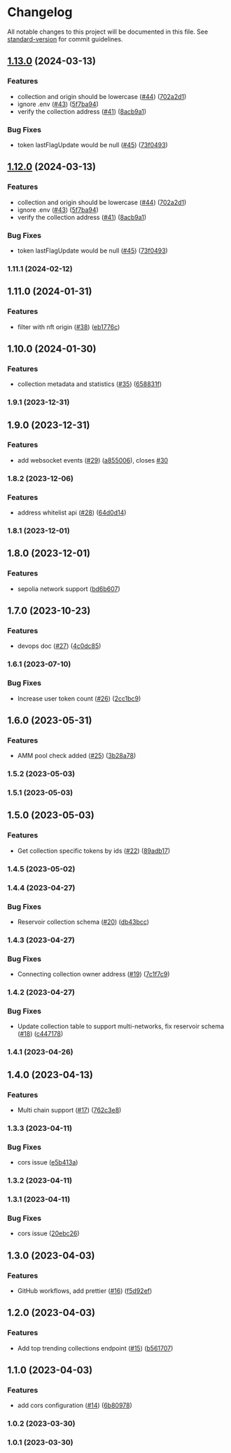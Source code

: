 # Changelog

All notable changes to this project will be documented in this file. See [standard-version](https://github.com/conventional-changelog/standard-version) for commit guidelines.

## [1.13.0](https://github.com/yolominds/seacows-backend/compare/@yolominds/metadata-service-api@1.11.1...@yolominds/metadata-service-api@1.13.0) (2024-03-13)


### Features

* collection and origin should be lowercase ([#44](https://github.com/yolominds/seacows-backend/issues/44)) ([702a2d1](https://github.com/yolominds/seacows-backend/commit/702a2d19c14887d157a89e38c8b7feda9fb6d4fb))
* ignore .env ([#43](https://github.com/yolominds/seacows-backend/issues/43)) ([5f7ba94](https://github.com/yolominds/seacows-backend/commit/5f7ba9497ddff971d388dec334321da38c91621e))
* verify the collection address ([#41](https://github.com/yolominds/seacows-backend/issues/41)) ([8acb9a1](https://github.com/yolominds/seacows-backend/commit/8acb9a1e6be586e3cd92379aa279e01be6d85a1e))


### Bug Fixes

* token lastFlagUpdate would be null ([#45](https://github.com/yolominds/seacows-backend/issues/45)) ([73f0493](https://github.com/yolominds/seacows-backend/commit/73f0493856c32bf1498c92b971772118d0521725))

## [1.12.0](https://github.com/yolominds/seacows-backend/compare/@yolominds/metadata-service-api@1.11.1...@yolominds/metadata-service-api@1.12.0) (2024-03-13)


### Features

* collection and origin should be lowercase ([#44](https://github.com/yolominds/seacows-backend/issues/44)) ([702a2d1](https://github.com/yolominds/seacows-backend/commit/702a2d19c14887d157a89e38c8b7feda9fb6d4fb))
* ignore .env ([#43](https://github.com/yolominds/seacows-backend/issues/43)) ([5f7ba94](https://github.com/yolominds/seacows-backend/commit/5f7ba9497ddff971d388dec334321da38c91621e))
* verify the collection address ([#41](https://github.com/yolominds/seacows-backend/issues/41)) ([8acb9a1](https://github.com/yolominds/seacows-backend/commit/8acb9a1e6be586e3cd92379aa279e01be6d85a1e))


### Bug Fixes

* token lastFlagUpdate would be null ([#45](https://github.com/yolominds/seacows-backend/issues/45)) ([73f0493](https://github.com/yolominds/seacows-backend/commit/73f0493856c32bf1498c92b971772118d0521725))

### 1.11.1 (2024-02-12)

## 1.11.0 (2024-01-31)

### Features

- filter with nft origin ([#38](https://github.com/yolominds/seacows-backend/issues/38)) ([eb1776c](https://github.com/yolominds/seacows-backend/commit/eb1776c983e3debed604d86f3da29bf98ad4cbfb))

## 1.10.0 (2024-01-30)

### Features

- collection metadata and statistics ([#35](https://github.com/yolominds/seacows-backend/issues/35)) ([658831f](https://github.com/yolominds/seacows-backend/commit/658831f17cd0b6c1aec222dce5d3a18144ca51df))

### 1.9.1 (2023-12-31)

## 1.9.0 (2023-12-31)

### Features

- add websocket events ([#29](https://github.com/yolominds/seacows-backend/issues/29)) ([a855006](https://github.com/yolominds/seacows-backend/commit/a855006131770bb114d7ea572366d1a23d1115ae)), closes [#30](https://github.com/yolominds/seacows-backend/issues/30)

### 1.8.2 (2023-12-06)

### Features

- address whitelist api ([#28](https://github.com/yolominds/seacows-backend/issues/28)) ([64d0d14](https://github.com/yolominds/seacows-backend/commit/64d0d143e714bbeb7d24cc8e3d126b035d7c8810))

### 1.8.1 (2023-12-01)

## 1.8.0 (2023-12-01)

### Features

- sepolia network support ([bd6b607](https://github.com/yolominds/seacows-backend/commit/bd6b607191539f0fd40e7a2fb99175269b050c87))

## 1.7.0 (2023-10-23)

### Features

- devops doc ([#27](https://github.com/yolominds/seacows-backend/issues/27)) ([4c0dc85](https://github.com/yolominds/seacows-backend/commit/4c0dc853d504998cc5138310d5323bbd78676054))

### 1.6.1 (2023-07-10)

### Bug Fixes

- Increase user token count ([#26](https://github.com/yolominds/seacows-backend/issues/26)) ([2cc1bc9](https://github.com/yolominds/seacows-backend/commit/2cc1bc953113f3dc7e446d9e42cb43e1b4e833d9))

## 1.6.0 (2023-05-31)

### Features

- AMM pool check added ([#25](https://github.com/yolominds/seacows-backend/issues/25)) ([3b28a78](https://github.com/yolominds/seacows-backend/commit/3b28a789a56de3a6b48005f9cfddfe6704f9b850))

### 1.5.2 (2023-05-03)

### 1.5.1 (2023-05-03)

## 1.5.0 (2023-05-03)

### Features

- Get collection specific tokens by ids ([#22](https://github.com/yolominds/seacows-backend/issues/22)) ([89adb17](https://github.com/yolominds/seacows-backend/commit/89adb176461f0ff0814055be5046641c7fc14546))

### 1.4.5 (2023-05-02)

### 1.4.4 (2023-04-27)

### Bug Fixes

- Reservoir collection schema ([#20](https://github.com/yolominds/seacows-backend/issues/20)) ([db43bcc](https://github.com/yolominds/seacows-backend/commit/db43bcc3a3203e8d6c0468b77060bc8284b83791))

### 1.4.3 (2023-04-27)

### Bug Fixes

- Connecting collection owner address ([#19](https://github.com/yolominds/seacows-backend/issues/19)) ([7c1f7c9](https://github.com/yolominds/seacows-backend/commit/7c1f7c963061e85773df158422920b7331434133))

### 1.4.2 (2023-04-27)

### Bug Fixes

- Update collection table to support multi-networks, fix reservoir schema ([#18](https://github.com/yolominds/seacows-backend/issues/18)) ([c447178](https://github.com/yolominds/seacows-backend/commit/c44717812788ae91e71d20b2eccf5afc6cca6a6a))

### 1.4.1 (2023-04-26)

## 1.4.0 (2023-04-13)

### Features

- Multi chain support ([#17](https://github.com/yolominds/seacows-backend/issues/17)) ([762c3e8](https://github.com/yolominds/seacows-backend/commit/762c3e836aaee386c50bd164ea258d9dccbc02ef))

### 1.3.3 (2023-04-11)

### Bug Fixes

- cors issue ([e5b413a](https://github.com/yolominds/seacows-backend/commit/e5b413a2863279a2dec096602aab12a736b6c249))

### 1.3.2 (2023-04-11)

### 1.3.1 (2023-04-11)

### Bug Fixes

- cors issue ([20ebc26](https://github.com/yolominds/seacows-backend/commit/20ebc265c22bdd85228c8b72f4cc374cdc4e561b))

## 1.3.0 (2023-04-03)

### Features

- GitHub workflows, add prettier ([#16](https://github.com/yolominds/seacows-backend/issues/16)) ([f5d92ef](https://github.com/yolominds/seacows-backend/commit/f5d92efc44b8662cddec53e1df49ae8d1337bdff))

## 1.2.0 (2023-04-03)

### Features

- Add top trending collections endpoint ([#15](https://github.com/yolominds/seacows-backend/issues/15)) ([b561707](https://github.com/yolominds/seacows-backend/commit/b561707004d89d7e9f3686e599170e015c7f9fce))

## 1.1.0 (2023-04-03)

### Features

- add cors configuration ([#14](https://github.com/yolominds/seacows-backend/issues/14)) ([6b80978](https://github.com/yolominds/seacows-backend/commit/6b80978f59881c6ceede75b960836aca3a236c50))

### 1.0.2 (2023-03-30)

### 1.0.1 (2023-03-30)
